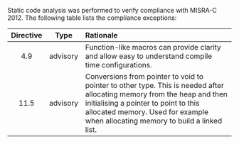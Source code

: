 Static code analysis was performed to verify compliance with MISRA-C 2012. The following table lists the compliance exceptions:

| Directive | Type     | Rationale |
| :-------: | :------: | :-------- |
| 4.9       | advisory | Function-like macros can provide clarity and allow easy to understand compile time configurations. |
| 11.5      | advisory | Conversions from pointer to void to pointer to other type. This is needed after allocating memory from the heap and then initialising a pointer to point to this allocated memory. Used for example when allocating memory to build a linked list. |
  
